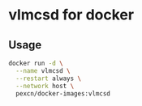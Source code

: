 # vlmcsd for docker

## Usage

```bash
docker run -d \
  --name vlmcsd \
  --restart always \
  --network host \
  pexcn/docker-images:vlmcsd
```
